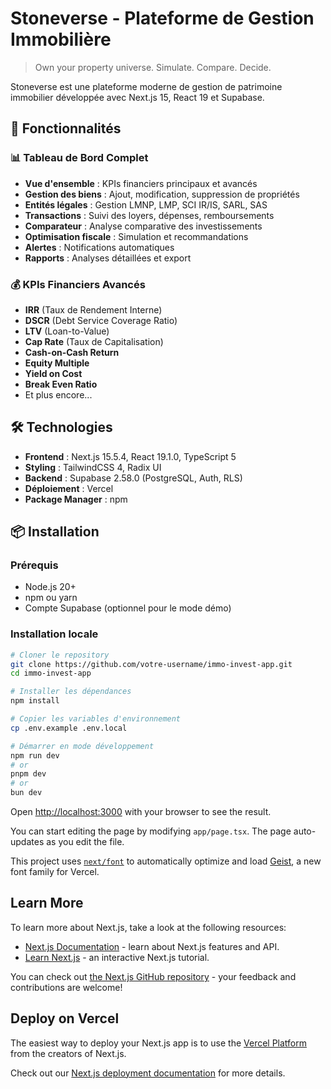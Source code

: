 # Stoneverse - Plateforme de Gestion Immobilière

> Own your property universe. Simulate. Compare. Decide.

Stoneverse est une plateforme moderne de gestion de patrimoine immobilier développée avec Next.js 15, React 19 et Supabase.

## 🚀 Fonctionnalités

### 📊 Tableau de Bord Complet
- **Vue d'ensemble** : KPIs financiers principaux et avancés
- **Gestion des biens** : Ajout, modification, suppression de propriétés
- **Entités légales** : Gestion LMNP, LMP, SCI IR/IS, SARL, SAS
- **Transactions** : Suivi des loyers, dépenses, remboursements
- **Comparateur** : Analyse comparative des investissements
- **Optimisation fiscale** : Simulation et recommandations
- **Alertes** : Notifications automatiques
- **Rapports** : Analyses détaillées et export

### 💰 KPIs Financiers Avancés
- **IRR** (Taux de Rendement Interne)
- **DSCR** (Debt Service Coverage Ratio)
- **LTV** (Loan-to-Value)
- **Cap Rate** (Taux de Capitalisation)
- **Cash-on-Cash Return**
- **Equity Multiple**
- **Yield on Cost**
- **Break Even Ratio**
- Et plus encore...

## 🛠️ Technologies

- **Frontend** : Next.js 15.5.4, React 19.1.0, TypeScript 5
- **Styling** : TailwindCSS 4, Radix UI
- **Backend** : Supabase 2.58.0 (PostgreSQL, Auth, RLS)
- **Déploiement** : Vercel
- **Package Manager** : npm

## 📦 Installation

### Prérequis
- Node.js 20+
- npm ou yarn
- Compte Supabase (optionnel pour le mode démo)

### Installation locale

```bash
# Cloner le repository
git clone https://github.com/votre-username/immo-invest-app.git
cd immo-invest-app

# Installer les dépendances
npm install

# Copier les variables d'environnement
cp .env.example .env.local

# Démarrer en mode développement
npm run dev
# or
pnpm dev
# or
bun dev
```

Open [http://localhost:3000](http://localhost:3000) with your browser to see the result.

You can start editing the page by modifying `app/page.tsx`. The page auto-updates as you edit the file.

This project uses [`next/font`](https://nextjs.org/docs/app/building-your-application/optimizing/fonts) to automatically optimize and load [Geist](https://vercel.com/font), a new font family for Vercel.

## Learn More

To learn more about Next.js, take a look at the following resources:

- [Next.js Documentation](https://nextjs.org/docs) - learn about Next.js features and API.
- [Learn Next.js](https://nextjs.org/learn) - an interactive Next.js tutorial.

You can check out [the Next.js GitHub repository](https://github.com/vercel/next.js) - your feedback and contributions are welcome!

## Deploy on Vercel

The easiest way to deploy your Next.js app is to use the [Vercel Platform](https://vercel.com/new?utm_medium=default-template&filter=next.js&utm_source=create-next-app&utm_campaign=create-next-app-readme) from the creators of Next.js.

Check out our [Next.js deployment documentation](https://nextjs.org/docs/app/building-your-application/deploying) for more details.
